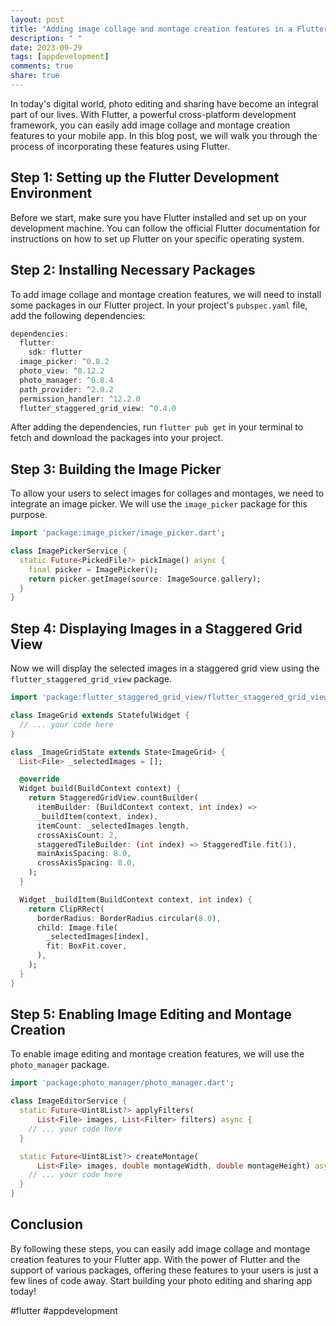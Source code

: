 ```yaml
---
layout: post
title: "Adding image collage and montage creation features in a Flutter app"
description: " "
date: 2023-09-29
tags: [appdevelopment]
comments: true
share: true
---
```


In today's digital world, photo editing and sharing have become an integral part of our lives. With Flutter, a powerful cross-platform development framework, you can easily add image collage and montage creation features to your mobile app. In this blog post, we will walk you through the process of incorporating these features using Flutter.

## Step 1: Setting up the Flutter Development Environment
Before we start, make sure you have Flutter installed and set up on your development machine. You can follow the official Flutter documentation for instructions on how to set up Flutter on your specific operating system.

## Step 2: Installing Necessary Packages
To add image collage and montage creation features, we will need to install some packages in our Flutter project. In your project's `pubspec.yaml` file, add the following dependencies:

```dart
dependencies:
  flutter:
    sdk: flutter
  image_picker: ^0.8.2
  photo_view: ^0.12.2
  photo_manager: ^0.8.4
  path_provider: ^2.0.2
  permission_handler: ^12.2.0
  flutter_staggered_grid_view: ^0.4.0
```

After adding the dependencies, run `flutter pub get` in your terminal to fetch and download the packages into your project.

## Step 3: Building the Image Picker
To allow your users to select images for collages and montages, we need to integrate an image picker. We will use the `image_picker` package for this purpose.

```dart
import 'package:image_picker/image_picker.dart';

class ImagePickerService {
  static Future<PickedFile?> pickImage() async {
    final picker = ImagePicker();
    return picker.getImage(source: ImageSource.gallery);
  }
}
```

## Step 4: Displaying Images in a Staggered Grid View
Now we will display the selected images in a staggered grid view using the `flutter_staggered_grid_view` package.

```dart
import 'package:flutter_staggered_grid_view/flutter_staggered_grid_view.dart';

class ImageGrid extends StatefulWidget {
  // ... your code here
}

class _ImageGridState extends State<ImageGrid> {
  List<File> _selectedImages = [];

  @override
  Widget build(BuildContext context) {
    return StaggeredGridView.countBuilder(
      itemBuilder: (BuildContext context, int index) => 
      _buildItem(context, index),
      itemCount: _selectedImages.length,
      crossAxisCount: 2,
      staggeredTileBuilder: (int index) => StaggeredTile.fit(1),
      mainAxisSpacing: 8.0,
      crossAxisSpacing: 8.0,
    );
  }

  Widget _buildItem(BuildContext context, int index) {
    return ClipRRect(
      borderRadius: BorderRadius.circular(8.0),
      child: Image.file(
        _selectedImages[index],
        fit: BoxFit.cover,
      ),
    );
  }
}
```

## Step 5: Enabling Image Editing and Montage Creation
To enable image editing and montage creation features, we will use the `photo_manager` package.

```dart
import 'package:photo_manager/photo_manager.dart';

class ImageEditorService {
  static Future<Uint8List?> applyFilters(
      List<File> images, List<Filter> filters) async {
    // ... your code here
  }

  static Future<Uint8List?> createMontage(
      List<File> images, double montageWidth, double montageHeight) async {
    // ... your code here
  }
}
```

## Conclusion
By following these steps, you can easily add image collage and montage creation features to your Flutter app. With the power of Flutter and the support of various packages, offering these features to your users is just a few lines of code away. Start building your photo editing and sharing app today!

#flutter #appdevelopment